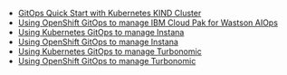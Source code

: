 <!--
 Copyright 2021 guangyaliu
 
 Licensed under the Apache License, Version 2.0 (the "License");
 you may not use this file except in compliance with the License.
 You may obtain a copy of the License at
 
     http://www.apache.org/licenses/LICENSE-2.0
 
 Unless required by applicable law or agreed to in writing, software
 distributed under the License is distributed on an "AS IS" BASIS,
 WITHOUT WARRANTIES OR CONDITIONS OF ANY KIND, either express or implied.
 See the License for the specific language governing permissions and
 limitations under the License.
-->

- [GitOps Quick Start with Kubernetes KIND Cluster](./getting-started/gitops-quick-start-with-kubernetes-kind.md)
- [Using OpenShift GitOps to manage IBM Cloud Pak for Wastson AIOps](./getting-started/install-cp4waiops-with-ocp-gitops.md)
- [Using Kubernetes GitOps to manage Instana](./getting-started/install-instana-with-k8s-gitops.md)
- [Using OpenShift GitOps to manage Instana](./getting-started/install-instana-with-ocp-gitops.md)
- [Using Kubernetes GitOps to manage Turbonomic](./getting-started/install-turbo-with-k8s-gitops.md)
- [Using OpenShift GitOps to manage Turbonomic](./getting-started/install-turbo-with-k8s-gitops.md)
